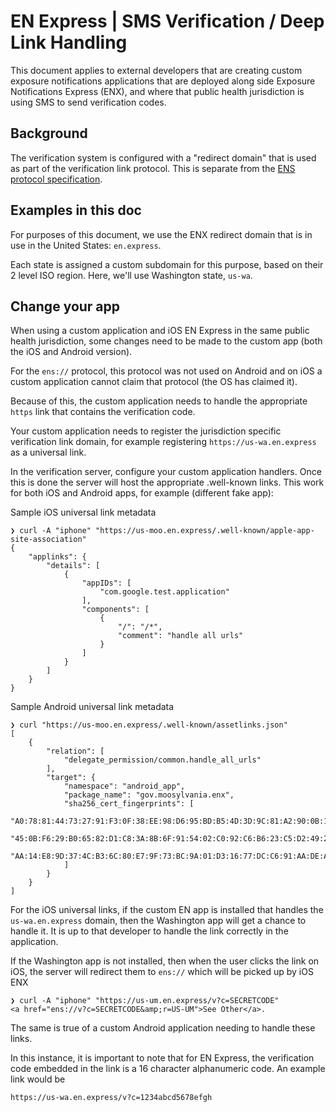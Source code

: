 # EN Express | SMS Verification / Deep Link Handling

This document applies to external developers that are creating custom
exposure notifications applications that are deployed along side Exposure Notifications
Express (ENX), and where that public health jurisdiction is using SMS to send
verification codes.

## Background

The verification system is configured with a "redirect domain" that is
used as part of the verification link protocol. This is separate from
the [ENS protocol specification](ens-spec.md).

## Examples in this doc

For purposes of this document, we use the ENX redirect domain that is
in use in the United States: `en.express`.

Each state is assigned a custom subdomain for this purpose, based on their
2 level ISO region. Here, we'll use Washington state, `us-wa`.

## Change your app

When using a custom application and iOS EN Express in the same public
health jurisdiction, some changes need to be made to the custom app (both
the iOS and Android version).

For the `ens://` protocol, this protocol was not used on Android and
on iOS a custom application cannot claim that protocol (the OS has
claimed it).

Because of this, the custom application needs to handle the appropriate
`https` link that contains the verification code.

Your custom application needs to register the jurisdiction specific
verification link domain, for example registering `https://us-wa.en.express`
as a universal link.

In the verification server, configure your custom application handlers.
Once this is done the server will host the appropriate .well-known links.
This work for both iOS and Android apps, for example (different fake app):

Sample iOS universal link metadata

```shell
❯ curl -A "iphone" "https://us-moo.en.express/.well-known/apple-app-site-association"
{
	"applinks": {
		"details": [
			{
				"appIDs": [
					"com.google.test.application"
				],
				"components": [
					{
						"/": "/*",
						"comment": "handle all urls"
					}
				]
			}
		]
	}
}
```

Sample Android universal link metadata

```shell
❯ curl "https://us-moo.en.express/.well-known/assetlinks.json"
[
	{
		"relation": [
			"delegate_permission/common.handle_all_urls"
		],
		"target": {
			"namespace": "android_app",
			"package_name": "gov.moosylvania.enx",
			"sha256_cert_fingerprints": [
				"A0:78:81:44:73:27:91:F3:0F:38:EE:98:D6:95:BD:B5:4D:3D:9C:81:A2:90:0B:15:59:DC:C3:DB:B5:B6:93:93",
				"45:0B:F6:29:B0:65:82:D1:C8:3A:8B:6F:91:54:02:C0:92:C6:B6:23:C5:D2:49:20:A5:F1:5A:3D:8C:1B:6E:65",
				"AA:14:E8:9D:37:4C:B3:6C:80:E7:9F:73:BC:9A:01:D3:16:77:DC:C6:91:AA:DE:A1:5F:73:74:11:B3:36:A3:91"
			]
		}
	}
]
```

For the iOS universal links, if the custom EN app is installed that handles the `us-wa.en.express` domain, then the Washington app will get a chance to handle it. It is up to that
developer to handle the link correctly in the application.

If the Washington app is not installed, then when the user clicks the link on iOS, the server will redirect them to `ens://` which will be picked up by iOS ENX

```shell
❯ curl -A "iphone" "https://us-um.en.express/v?c=SECRETCODE"
<a href="ens://v?c=SECRETCODE&amp;r=US-UM">See Other</a>.
```

The same is true of a custom Android application needing to handle these links.

In this instance, it is important to note that for EN Express, the verification
code embedded in the link is a 16 character alphanumeric code. An example link
would be

```
https://us-wa.en.express/v?c=1234abcd5678efgh
```
